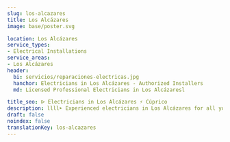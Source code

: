 ```yaml
---
slug: los-alcazares
title: Los Alcázares
image: base/poster.svg

location: Los Alcázares
service_types:
- Electrical Installations
service_areas:
- Los Alcázares
header:
  bi: servicios/reparaciones-electricas.jpg
  hanchor: Electricians in Los Alcázares - Authorized Installers
  md: Licensed Professional Electricians in Los Alcázaresl

title_seo: ᐅ Electricians in Los Alcázares ⚡️ Cúprico
description: llll➤ Experienced electricians in Los Alcázares for all your electrical needs. Fast, efficient and reliable service ✅ Contact us!
draft: false
noindex: false
translationKey: los-alcazares
---
```

